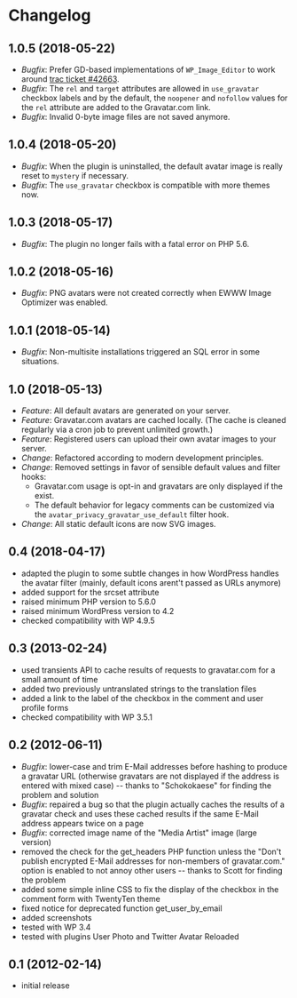 # Changelog

## 1.0.5 (2018-05-22)

*   _Bugfix_: Prefer GD-based implementations of `WP_Image_Editor` to work around
    [trac ticket #42663](https://core.trac.wordpress.org/ticket/42663).
*   _Bugfix_: The `rel` and `target` attributes are allowed in `use_gravatar`
    checkbox labels and by the default, the `noopener` and `nofollow` values for
    the `rel` attribute are added to the Gravatar.com link.
*   _Bugfix_: Invalid 0-byte image files are not saved anymore.

## 1.0.4 (2018-05-20)
*   _Bugfix_: When the plugin is uninstalled, the default avatar image is really
    reset to `mystery` if necessary.
*   _Bugfix_: The `use_gravatar` checkbox is compatible with more themes now.

## 1.0.3 (2018-05-17)
*   _Bugfix_: The plugin no longer fails with a fatal error on PHP 5.6.

## 1.0.2 (2018-05-16)
*   _Bugfix_: PNG avatars were not created correctly when EWWW Image Optimizer was enabled.

## 1.0.1 (2018-05-14)
*   _Bugfix_: Non-multisite installations triggered an SQL error in some situations.

## 1.0 (2018-05-13)
*   _Feature_: All default avatars are generated on your server.
*   _Feature_: Gravatar.com avatars are cached locally. (The cache is cleaned regularly
    via a cron job to prevent unlimited growth.)
*   _Feature_: Registered users can upload their own avatar images to your server.
*   _Change_: Refactored according to modern development principles.
*   _Change_: Removed settings in favor of sensible default values and filter hooks:
    -   Gravatar.com usage is opt-in and gravatars are only displayed if the exist.
    -   The default behavior for legacy comments can be customized via the
        `avatar_privacy_gravatar_use_default` filter hook.
*   _Change_: All static default icons are now SVG images.

## 0.4 (2018-04-17)
*   adapted the plugin to some subtle changes in how WordPress handles the avatar
    filter (mainly, default icons arent't passed as URLs anymore)
*   added support for the srcset attribute
*   raised minimum PHP version to 5.6.0
*   raised minimum WordPress version to 4.2
*   checked compatibility with WP 4.9.5

## 0.3 (2013-02-24)
*   used transients API to cache results of requests to gravatar.com for a small
    amount of time
*   added two previously untranslated strings to the translation files
*   added a link to the label of the checkbox in the comment and user profile forms
*   checked compatibility with WP 3.5.1

## 0.2 (2012-06-11)
*   _Bugfix_: lower-case and trim E-Mail addresses before hashing to produce a
    gravatar URL (otherwise gravatars are not displayed if the address is entered
    with mixed case) -- thanks to "Schokokaese" for finding the problem and solution
*   _Bugfix_: repaired a bug so that the plugin actually caches the results of a
    gravatar check and uses these cached results if the same E-Mail address appears
    twice on a page
*   _Bugfix_: corrected image name of the "Media Artist" image (large version)
*   removed the check for the get_headers PHP function unless the "Don't publish
    encrypted E-Mail addresses for non-members of gravatar.com." option is enabled
    to not annoy other users -- thanks to Scott for finding the problem
*   added some simple inline CSS to fix the display of the checkbox in the comment
    form with TwentyTen theme
*   fixed notice for deprecated function get_user_by_email
*   added screenshots
*   tested with WP 3.4
*   tested with plugins User Photo and Twitter Avatar Reloaded

## 0.1 (2012-02-14)
*   initial release
